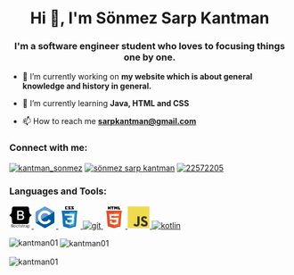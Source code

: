 <h1 align="center">Hi 👋, I'm Sönmez Sarp Kantman</h1>
<h3 align="center">I'm a software engineer student who loves to focusing things one by one.
</h3>


- 🔭 I’m currently working on **my website which is about general knowledge and history in general.**

- 🌱 I’m currently learning **Java, HTML and CSS**

- 📫 How to reach me **sarpkantman@gmail.com**

<h3 align="left">Connect with me:</h3>
<p align="left">
<a href="https://twitter.com/kantman_sonmez" target="blank"><img align="center" src="https://raw.githubusercontent.com/rahuldkjain/github-profile-readme-generator/master/src/images/icons/Social/twitter.svg" alt="kantman_sonmez" height="30" width="40" /></a>
<a href="https://linkedin.com/in/sönmez sarp kantman" target="blank"><img align="center" src="https://raw.githubusercontent.com/rahuldkjain/github-profile-readme-generator/master/src/images/icons/Social/linked-in-alt.svg" alt="sönmez sarp kantman" height="30" width="40" /></a>
<a href="https://stackoverflow.com/users/22572205" target="blank"><img align="center" src="https://raw.githubusercontent.com/rahuldkjain/github-profile-readme-generator/master/src/images/icons/Social/stack-overflow.svg" alt="22572205" height="30" width="40" /></a>
</p>

<h3 align="left">Languages and Tools:</h3>
<p align="left"> <a href="https://getbootstrap.com" target="_blank" rel="noreferrer"> <img src="https://raw.githubusercontent.com/devicons/devicon/master/icons/bootstrap/bootstrap-plain-wordmark.svg" alt="bootstrap" width="40" height="40"/> </a> <a href="https://www.cprogramming.com/" target="_blank" rel="noreferrer"> <img src="https://raw.githubusercontent.com/devicons/devicon/master/icons/c/c-original.svg" alt="c" width="40" height="40"/> </a> <a href="https://www.w3schools.com/css/" target="_blank" rel="noreferrer"> <img src="https://raw.githubusercontent.com/devicons/devicon/master/icons/css3/css3-original-wordmark.svg" alt="css3" width="40" height="40"/> </a> <a href="https://git-scm.com/" target="_blank" rel="noreferrer"> <img src="https://www.vectorlogo.zone/logos/git-scm/git-scm-icon.svg" alt="git" width="40" height="40"/> </a> <a href="https://www.w3.org/html/" target="_blank" rel="noreferrer"> <img src="https://raw.githubusercontent.com/devicons/devicon/master/icons/html5/html5-original-wordmark.svg" alt="html5" width="40" height="40"/> </a> <a href="https://developer.mozilla.org/en-US/docs/Web/JavaScript" target="_blank" rel="noreferrer"> <img src="https://raw.githubusercontent.com/devicons/devicon/master/icons/javascript/javascript-original.svg" alt="javascript" width="40" height="40"/> </a> <a href="https://kotlinlang.org" target="_blank" rel="noreferrer"> <img src="https://www.vectorlogo.zone/logos/kotlinlang/kotlinlang-icon.svg" alt="kotlin" width="40" height="40"/> </a> </p>


<p><img align="left" src="https://github-readme-stats.vercel.app/api/top-langs?username=kantman01&show_icons=true&hide=contribs,prs&cache_seconds=86400&theme=transparent" alt="kantman01" /></p>

<p>&nbsp;<img align="center" src="https://github-readme-stats.vercel.app/api?username=kantman01&show_icons=true&hide=contribs,prs&cache_seconds=86400&theme=transparent" alt="kantman01" /></p>

<p><img align="center" src="https://github-readme-streak-stats.herokuapp.com/?user=kantman01&show_icons=true&hide=contribs,prs&cache_seconds=86400&theme=transparent" alt="kantman01" /></p>

